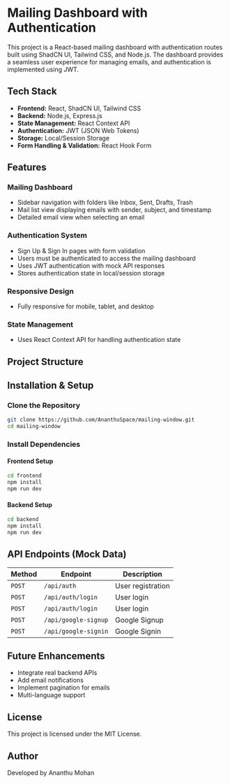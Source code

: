 
# Mailing Dashboard with Authentication

This project is a React-based mailing dashboard with authentication routes built using ShadCN UI, Tailwind CSS, and Node.js. The dashboard provides a seamless user experience for managing emails, and authentication is implemented using JWT.

## Tech Stack

- **Frontend:** React, ShadCN UI, Tailwind CSS
- **Backend:** Node.js, Express.js
- **State Management:** React Context API
- **Authentication:** JWT (JSON Web Tokens)
- **Storage:** Local/Session Storage
- **Form Handling & Validation:** React Hook Form

## Features

### Mailing Dashboard
- Sidebar navigation with folders like Inbox, Sent, Drafts, Trash
- Mail list view displaying emails with sender, subject, and timestamp
- Detailed email view when selecting an email

### Authentication System
- Sign Up & Sign In pages with form validation
- Users must be authenticated to access the mailing dashboard
- Uses JWT authentication with mock API responses
- Stores authentication state in local/session storage

### Responsive Design
- Fully responsive for mobile, tablet, and desktop

### State Management
- Uses React Context API for handling authentication state

## Project Structure


## Installation & Setup

### Clone the Repository
```sh
git clone https://github.com/AnanthuSpace/mailing-window.git
cd mailing-window
```

### Install Dependencies  

#### Frontend Setup
```sh
cd frontend
npm install
npm run dev
```

#### Backend Setup
```sh
cd backend
npm install
npm run dev
```

## API Endpoints (Mock Data)

| Method | Endpoint        | Description            |
|--------|---------------|------------------------|
| `POST` | `/api/auth` | User registration |
| `POST` | `/api/auth/login` | User login |
| `POST` | `/api/auth/login` | User login |
| `POST`  | `/api/google-signup` | Google Signup |
| `POST`  | `/api/google-signin` |Google Signin |

## Future Enhancements

- Integrate real backend APIs
- Add email notifications
- Implement pagination for emails
- Multi-language support

## License

This project is licensed under the MIT License.

## Author

Developed by Ananthu Mohan
```
